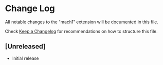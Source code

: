# Change Log

All notable changes to the "mach1" extension will be documented in this file.

Check [Keep a Changelog](http://keepachangelog.com/) for recommendations on how to structure this file.

## [Unreleased]

- Initial release
